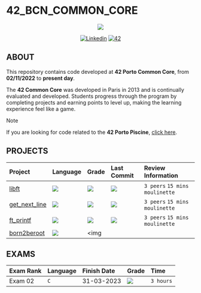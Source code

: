 # 42_BCN_COMMON_CORE

<p align="center">
   <img src="https://www.google.com/url?sa=i&url=https%3A%2F%2Flocampusdiari.com%2Farxius%2F52656&psig=AOvVaw2TMatuM7SQTMIFkzG1NJwW&ust=1700227564406000&source=images&cd=vfe&opi=89978449&ved=0CBEQjRxqFwoTCOCa-bHPyIIDFQAAAAAdAAAAABAJ">
</p>

<p align="center">
	<a href='https://www.linkedin.com/in/gorkagallardocastany/' target="_blank"><img alt='Linkedin' src='https://img.shields.io/badge/LinkedIn-100000?style=flat-square&logo=Linkedin&logoColor=white&labelColor=0A66C2&color=0A66C2'/></a>
	<a href='https://profile.intra.42.fr/users/gorgalla' target="_blank"><img alt='42' src='https://img.shields.io/badge/Barcelona-100000?style=flat-square&logo=42&logoColor=white&labelColor=000000&color=000000'/></a>
</p>

## ABOUT
This repository contains code developed at **42 Porto Common Core**, from **02/11/2022** to **present day**. </br>

The **42 Common Core** was developed in Paris in 2013 and is continually evaluated and developed. Students progress through the program by completing projects and earning points to level up, making the learning experience feel like a game.

> [!NOTE]  
> If you are looking for code related to the **42 Porto Piscine**, <a href="https://github.com/jotavare/42-piscine">click here</a>.

## PROJECTS
<div align="center">

| Project | Language | Grade | Last Commit | Review Information |
| :--- | :--- | :--- | :--- | :--- |
| [libft](https://github.com/jotavare/libft) | <img src="https://img.shields.io/github/languages/top/jotavare/libft" /> | <img src="https://img.shields.io/badge/125%20%2F%20100%20%E2%98%85-success" /> | <img src="https://img.shields.io/github/last-commit/jotavare/libft" /> | `3 peers` `15 mins` `moulinette` |
| [get_next_line](https://github.com/jotavare/get_next_line) | <img src="https://img.shields.io/github/languages/top/jotavare/get_next_line" /> | <img src="https://img.shields.io/badge/125%20%2F%20100%20%E2%98%85-success" /> | <img src="https://img.shields.io/github/last-commit/jotavare/get_next_line" /> | `3 peers` `15 mins` `moulinette` |
| [ft_printf](https://github.com/jotavare/ft_printf) | <img src="https://img.shields.io/github/languages/top/jotavare/ft_printf" /> | <img src="https://img.shields.io/badge/104%20%2F%20100-success" /> | <img src="https://img.shields.io/github/last-commit/jotavare/ft_printf" /> | `3 peers` `15 mins` `moulinette` |
| [born2beroot](https://github.com/jotavare/born2beroot) | <img src="https://img.shields.io/github/languages/top/jotavare/born2beroot" /> | <img 
</div>

## EXAMS
<div align="center">

| Exam Rank | Language | Finish Date | Grade | Time |
| :--- | :--- | :--- | :--- | :--- |
| Exam 02 | `C` | 31-03-2023 | <img src="https://img.shields.io/badge/100%20%2F%20100%20%20%E2%98%85-sucess" /> | `3 hours` |

</div>
